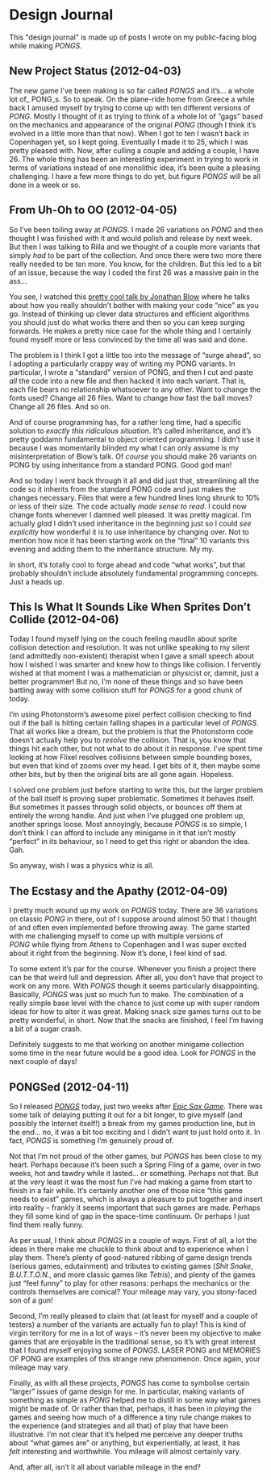 # Design Journal

This "design journal" is made up of posts I wrote on my public-facing blog while making *PONGS*.

## New Project Status (2012-04-03)

The new game I&#8217;ve been making is so far called _PONGS_ and it&#8217;s&#8230; a whole lot of_ PONG_s. So to speak. On the plane-ride home from Greece a while back I amused myself by trying to come up with ten different versions of _PONG_. Mostly I thought of it as trying to think of a whole lot of &#8220;gags&#8221; based on the mechanics and appearance of the original _PONG_ (though I think it&#8217;s evolved in a little more than that now). When I got to ten I wasn&#8217;t back in Copenhagen yet, so I kept going. Eventually I made it to 25, which I was pretty pleased with. Now, after culling a couple and adding a couple, I have 26. The whole thing has been an interesting experiment in trying to work in terms of variations instead of one monolithic idea, it&#8217;s been quite a pleasing challenging. I have a few more things to do yet, but figure _PONGS_ will be all done in a week or so.

## From Uh-Oh to OO (2012-04-05)

So I&#8217;ve been toiling away at _PONGS_. I made 26 variations on _PONG_ and then thought I was finished with it and would polish and release by next week. But then I was talking to Rilla and we thought of a couple more variants that simply _had_ to be part of the collection. And once there were two more there really needed to be ten more. You know, for the children. But this led to a bit of an issue, because the way I coded the first 26 was a massive pain in the ass&#8230;

<!--more-->

You see, I watched this [pretty cool talk by Jonathan Blow](http://the-witness.net/news/2011/06/how-to-program-independent-games/) where he talks about how you really shouldn&#8217;t bother with making your code &#8220;nice&#8221; as you go. Instead of thinking up clever data structures and efficient algorithms you should just do what works there and then so you can keep surging forwards. He makes a pretty nice case for the whole thing and I certainly found myself more or less convinced by the time all was said and done.

The problem is I think I got a little too into the message of &#8220;surge ahead&#8221;, so I adopting a particularly crappy way of writing my PONG variants. In particular, I wrote a &#8220;standard&#8221; version of PONG, and then I cut and paste _all_ the code into a new file and then hacked it into each variant. That is, each file bears no relationship whatsoever to any other. Want to change the fonts used? Change all 26 files. Want to change how fast the ball moves? Change all 26 files. And so on.

And of course programming has, for a rather long time, had a specific solution to _exactly this ridiculous situation_. It&#8217;s called inheritance, and it&#8217;s pretty goddamn fundamental to object oriented programming. I didn&#8217;t use it because I was momentarily blinded my what I can only assume is my misinterpretation of Blow&#8217;s talk. Of _course_ you should make 26 variants on PONG by using inheritance from a standard PONG. Good god man!

And so today I went back through it all and did just that, streamlining all the code so it inherits from the standard PONG code and just makes the changes necessary. Files that were a few hundred lines long shrunk to 10% or less of their size. The code actually _made sense to read_. I could now change fonts whenever I damned well pleased. It was pretty magical. I&#8217;m actually _glad_ I didn&#8217;t used inheritance in the beginning just so I could _see explicitly_ how wonderful it is to use inheritance by changing over. Not to mention how nice it has been starting work on the &#8220;final&#8221; 10 variants this evening and adding them to the inheritance structure. My my.

In short, it&#8217;s totally cool to forge ahead and code &#8220;what works&#8221;, but that probably shouldn&#8217;t include absolutely fundamental programming concepts. Just a heads up.

## This Is What It Sounds Like When Sprites Don&#8217;t Collide (2012-04-06)

Today I found myself lying on the couch feeling maudlin about sprite collision detection and resolution. It was not unlike speaking to my silent (and admittedly non-existent) therapist when I gave a small speech about how I wished I was smarter and knew how to things like collision. I fervently wished at that moment I was a mathematician or physicist or, damnit, just a better programmer! But no, I&#8217;m none of these things and so have been battling away with some collision stuff for _PONGS_ for a good chunk of today.

<!--more-->

I&#8217;m using Photonstorm&#8217;s awesome pixel perfect collision checking to find out if the ball is hitting certain falling shapes in a particular level of _PONGS_. That all works like a dream, but the problem is that the Photonstorm code doesn&#8217;t actually help you to _resolve_ the collision. That is, you know that things hit each other, but not what to do about it in response. I&#8217;ve spent time looking at how Flixel resolves collisions between simple bounding boxes, but even that kind of zooms over my head. I get bits of it, then maybe some other bits, but by then the original bits are all gone again. Hopeless.

I solved one problem just before starting to write this, but the larger problem of the ball itself is proving super problematic. Sometimes it behaves itself. But sometimes it passes through solid objects, or bounces off them at entirely the wrong handle. And just when I&#8217;ve plugged one problem up, another springs loose. Most annoyingly, because _PONGS_ is so simple, I don&#8217;t think I can afford to include any minigame in it that isn&#8217;t mostly &#8220;perfect&#8221; in its behaviour, so I need to get this right or abandon the idea. Gah.

So anyway, wish I was a physics whiz is all.

## The Ecstasy and the Apathy (2012-04-09)

I pretty much wound up my work on _PONGS_ today. There are 36 variations on classic _PONG_ in there, out of I suppose around almost 50 that I thought of and often even implemented before throwing away. The game started with me challenging myself to come up with multiple versions of _PONG_ while flying from Athens to Copenhagen and I was super excited about it right from the beginning. Now it&#8217;s done, I feel kind of sad.

<!--more-->

To some extent it&#8217;s par for the course. Whenever you finish a project there can be that weird lull and depression. After all, you don&#8217;t have that project to work on any more. With _PONGS_ though it seems particularly disappointing. Basically, _PONGS_ was just so much fun to make. The combination of a really simple base level with the chance to just come up with super random ideas for how to alter it was great. Making snack size games turns out to be pretty wonderful, in short. Now that the snacks are finished, I feel I&#8217;m having a bit of a sugar crash.

Definitely suggests to me that working on another minigame collection some time in the near future would be a good idea. Look for _PONGS_ in the next couple of days!

## PONGSed (2012-04-11)

So I released _[PONGS](http://www.pippinbarr.com/games/pongs/Pongs.html)_ today, just two weeks after [_Epic Sax Game_](www.pippinbarr.com/games/epicsaxgame/EpicSaxGame.html). There was some talk of delaying putting it out for a bit longer, to give myself (and possibly the Internet itself!) a break from my games production line, but in the end&#8230; no, it was a bit too exciting and I didn&#8217;t want to just hold onto it. In fact, _PONGS_ is something I&#8217;m genuinely proud of.

<!--more-->

Not that I&#8217;m not proud of the other games, but _PONGS_ has been close to my heart. Perhaps because it&#8217;s been such a Spring Fling of a game, over in two weeks, hot and tawdry while it lasted&#8230; or something. Perhaps not that. But at the very least it was the most fun I&#8217;ve had making a game from start to finish in a fair while. It&#8217;s certainly another one of those nice &#8220;this game needs to exist&#8221; games, which is always a pleasure to put together and insert into reality &#8211; frankly it seems important that such games are made. Perhaps they fill some kind of gap in the space-time continuum. Or perhaps I just find them really funny.

As per usual, I think about _PONGS_ in a couple of ways. First of all, a lot the ideas in there make me chuckle to think about and to experience when I play them. There&#8217;s plenty of good-natured ribbing of game design trends (serious games, edutainment) and tributes to existing games (_Shit Snake_, _B.U.T.T.O.N._, and more classic games like _Tetris_), and plenty of the games just &#8220;feel funny&#8221; to play for other reasons: perhaps the mechanics or the controls themselves are comical? Your mileage may vary, you stony-faced son of a gun!

Second, I&#8217;m really pleased to claim that (at least for myself and a couple of testers) a number of the variants are actually fun to play! This is kind of virgin territory for me in a lot of ways &#8211; it&#8217;s never been my objective to make games that are enjoyable in the traditional sense, so it&#8217;s with great interest that I found myself enjoying some of _PONGS_. LASER PONG and MEMORIES OF PONG are examples of this strange new phenomenon. Once again, your mileage may vary.

Finally, as with all these projects, _PONGS_ has come to symbolise certain &#8220;larger&#8221; issues of game design for me. In particular, making variants of something as simple as _PONG_ helped me to distill in some way what games might be made of. Or rather than that, perhaps, it has been in _playing_ the games and seeing how much of a difference a tiny rule change makes to the experience (and strategies and all that) of play that have been illustrative. I&#8217;m not clear that it&#8217;s helped me perceive any deeper truths about &#8220;what games are&#8221; or anything, but experientially, at least, it has _felt_ interesting and worthwhile. You mileage will almost certainly vary.

And, after all, isn&#8217;t it all about variable mileage in the end?
